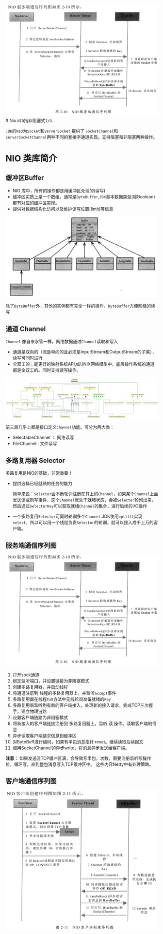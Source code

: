 ![](/assets/netty-niostart-nio-服务端通信序列图.jpg)# Nio
`NIO`指非阻塞式`I/O`.

`JDK`的`NIO`为`Socket`和`ServerSocket` 提供了 `SocketChannel`和`ServerSocketChannel`两种不同的套接字通道实现。支持阻塞和非阻塞两种操作。

# NIO 类库简介
## 缓冲区Buffer
- NIO 库中，所有的操作都是用缓冲区处理的(读写)
- 缓冲区实质上是一个数组。通常是`ByteBuffer`,`JDK`基本数据类型(除Boolean)都有对应的缓冲区实现。 
- 提供对数据结构化访问以及维护读写位置(limit)等信息

![](/assets/image/netty-niostart-nio-buffer.jpg)

除了`ByteBuffer`外，其他的实例都有完全一样的操作。`ByteBuffer`方便网络的读写

## 通道 Channel
`Channel` 像自来水管一样，网络数据通过`Channel`读取和写入
- 通道是双向的（流是单向的且必须是InputStream和OutputStream的子类），读写可同时进行
- 全双工的；能更好的映射系统API,如UNIX网络模型中，底层操作系统的通道都是全双工的。同时支持读写操作。

![](/assets/netty-niostart-nio-channel.jpg)

前三层几乎上都是接口定义`Channel`功能。可分为两大类：
- SelectableChannel ： 网络读写
- FileChannel : 文件读写

## 多路复用器 Selector
多路复用是NIO的基础，非常重要！

- 提供选择已经就绪的任务的能力
   
   简单来说：`Selector`会不断轮训注册在其上的`Channel`，如果某个`Channel`上面发送读或则写事件，这个`Channel`就处于就绪状态，会被`Selector`轮询出来，然后通过`SelectorKey`可以获取就绪`Channel`的集合，进行后续的I/O操作
   
- 一个多路复用`Selector`可同时轮训多个`Channel`.JDK使用`eplll()`实现`select`，所以可以用一个线程负责`Selector`的轮训，就可以接入成千上万的客户端。   

## 服务端通信序列图
![](/assets/netty-niostart-nio-服务端通信序列图.jpg)

1. 打开sock通道
2. 绑定监听端口，并设置链接为非阻塞模式
3. 创建多路复用器，并启动线程
4. 将通道注册到 线程的多路复用器上，并监听`accept`事件
5. 多路复用器在线程run方法中无线轮询准备就绪的`Key`
6. 多路复用器监听到有新的客户端接入，处理新的接入请求，完成TCP三次握手，建立物理链路
7. 设置客户端链路为非阻塞模式
8. 将新接入的客户端链接注册到 多路复用器上，监听 读 操作。读取客户端的信息
9. 异步读取客户端请求信息到缓冲区
10. 对ByteBuff进行编码，如果有半包消息指针 reset。继续读取后续报文
11. 调用SocketChannel的异步write，将消息异步发送给客户端。

**注意：**
如果发送区TCP缓冲区满，会导致写半包，次数，需要注册监听写操作位，循环写，直到整包消息写入TCP缓冲区中。 这些内容Netty中有处理策略。

## 客户端通信序列图
![](/assets/netty-niostart-nio-客户端序列图.jpg)